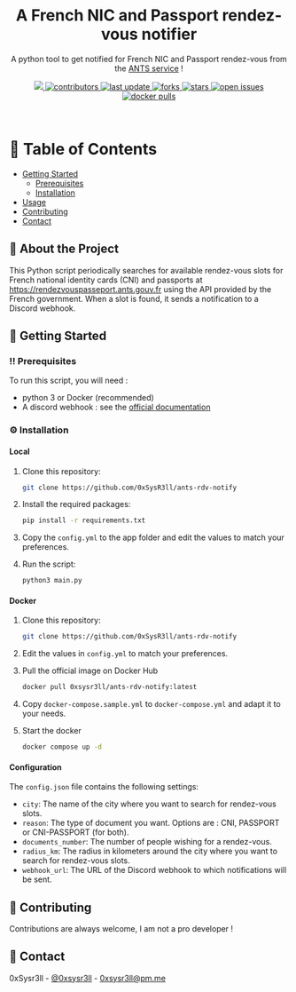 
<div align="center">

<!--  <img src="assets/logo.png" alt="logo" width="200" height="auto" />-->
  <h1>A French NIC and Passport rendez-vous notifier</h1>
  
  <p>
    A python tool to get notified for French NIC and Passport rendez-vous from the <a href="https://rendezvouspasseport.ants.gouv.fr">ANTS service</a> !
  </p>
  
  
<!-- Badges -->
<p>
  <a href="https://www.python.org/downloads/release/python-3108/">
    <img src="https://img.shields.io/badge/python-3.10.8-blue.svg">
  </a>
  <a href="https://github.com/0xsysr3ll/ants-rdv-notify/graphs/contributors">
    <img src="https://img.shields.io/github/contributors/0xsysr3ll/ants-rdv-notify" alt="contributors" />
  </a>
  <a href="">
    <img src="https://img.shields.io/github/last-commit/0xsysr3ll/ants-rdv-notify" alt="last update" />
  </a>
  <a href="https://github.com/0xsysr3ll/ants-rdv-notify/network/members">
    <img src="https://img.shields.io/github/forks/0xsysr3ll/ants-rdv-notify" alt="forks" />
  </a>
  <a href="https://github.com/0xsysr3ll/ants-rdv-notify/stargazers">
    <img src="https://img.shields.io/github/stars/0xsysr3ll/ants-rdv-notify" alt="stars" />
  </a>
  <a href="https://github.com/0xsysr3ll/ants-rdv-notify/issues/">
    <img src="https://img.shields.io/github/issues/0xsysr3ll/ants-rdv-notify" alt="open issues" />
  </a>
  <a href="https://hub.docker.com/r/0xsysr3ll/ants-rdv-notify">
    <img src="https://img.shields.io/docker/pulls/0xsysr3ll/ants-rdv-notify" alt="docker pulls" />
  </a>
</p>
 
</div>

<br />

<!-- Table of Contents -->
# :notebook_with_decorative_cover: Table of Contents

- [Getting Started](#toolbox-getting-started)
  * [Prerequisites](#bangbang-prerequisites)
  * [Installation](#gear-installation)
- [Usage](#eyes-usage)
- [Contributing](#wave-contributing)
- [Contact](#handshake-contact)

  

<!-- About the Project -->
## :star2: About the Project

This Python script periodically searches for available rendez-vous slots for French national identity cards (CNI) and passports at https://rendezvouspasseport.ants.gouv.fr using the API provided by the French government. When a slot is found, it sends a notification to a Discord webhook.

<!-- Getting Started -->
## :toolbox: Getting Started

<!-- Prerequisites -->
### :bangbang: Prerequisites

To run this script, you will need :
- python 3 or Docker (recommended)
- A discord webhook : see the [official documentation](https://support.discord.com/hc/en-us/articles/228383668-Intro-to-Webhooks)


<!-- Installation -->
### :gear: Installation

#### Local
1. Clone this repository:
    ```bash
    git clone https://github.com/0xSysR3ll/ants-rdv-notify
    ```

2. Install the required packages:
    ```bash
    pip install -r requirements.txt
    ```

3. Copy the `config.yml` to the app folder and edit the values to match your preferences.

4. Run the script:
    ```bash
    python3 main.py
    ```

#### Docker

1. Clone this repository:
    ```bash
    git clone https://github.com/0xSysR3ll/ants-rdv-notify
    ```

2. Edit the values in `config.yml` to match your preferences.

3. Pull the official image on Docker Hub
    ```bash
    docker pull 0xsysr3ll/ants-rdv-notify:latest
    ```

4. Copy `docker-compose.sample.yml` to `docker-compose.yml` and adapt it to your needs.

5. Start the docker
    ```bash
    docker compose up -d
    ```

#### Configuration

The `config.json` file contains the following settings:

- `city`: The name of the city where you want to search for rendez-vous slots.
- `reason`: The type of document you want. Options are : CNI, PASSPORT or CNI-PASSPORT (for both).
- `documents_number`: The number of people wishing for a rendez-vous.
- `radius_km`: The radius in kilometers around the city where you want to search for rendez-vous slots.
- `webhook_url`: The URL of the Discord webhook to which notifications will be sent.

<!-- Contributing -->
## :wave: Contributing

Contributions are always welcome, I am not a pro developer !

<!-- Contact -->
## :handshake: Contact

0xSysr3ll - [@0xsysr3ll](https://twitter.com/0xsysr3ll) - 0xsysr3ll@pm.me
